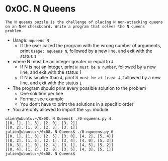 # 0x0C. N Queens

    The N queens puzzle is the challenge of placing N non-attacking queens on an N×N chessboard. Write a program that solves the N queens problem.

- Usage: ```nqueens N```
  - If the user called the program with the wrong number of arguments, print ```Usage: nqueens N```, followed by a new line, and exit with the status ```1```
- where N must be an integer greater or equal to ```4```
  - If N is not an integer, print ```N must be a number```, followed by a new line, and exit with the status 1
  - If N is smaller than ```4```, print ```N must be at least 4```, followed by a new line, and exit with the status ```1```
- The program should print every possible solution to the problem
  - One solution per line
  - Format: see example
  - You don’t have to print the solutions in a specific order
- You are only allowed to import the ```sys``` module

```
ulien@ubuntu:~/0x08. N Queens$ ./0-nqueens.py 4
[[0, 1], [1, 3], [2, 0], [3, 2]]
[[0, 2], [1, 0], [2, 3], [3, 1]]
julien@ubuntu:~/0x08. N Queens$ ./0-nqueens.py 6
[[0, 1], [1, 3], [2, 5], [3, 0], [4, 2], [5, 4]]
[[0, 2], [1, 5], [2, 1], [3, 4], [4, 0], [5, 3]]
[[0, 3], [1, 0], [2, 4], [3, 1], [4, 5], [5, 2]]
[[0, 4], [1, 2], [2, 0], [3, 5], [4, 3], [5, 1]]
julien@ubuntu:~/0x08. N Queens$ 
```

